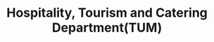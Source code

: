 ---
title: "Hospitality, Tourism and Catering Department(TUM)"
url: /mombasa/hospitality-tourism-and-catering-department-tum/
shop: Warenhaus
---